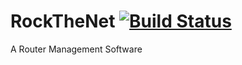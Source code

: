 # RockTheNet [![Build Status](https://ci.truh.in/buildStatus/icon?job=RockTheNet)](https://ci.truh.in/job/RockTheNet/)

A Router Management Software
